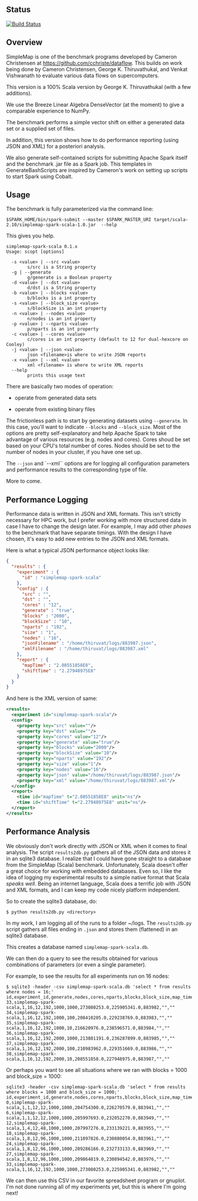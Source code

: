 Status
--------

[![Build Status](https://travis-ci.org/gkthiruvathukal/simplemap-spark-scala.svg?branch=master)](https://travis-ci.org/gkthiruvathukal/simplemap-spark-scala)

Overview
-----------

SimpleMap is one of the benchmark programs developed by Cameron Christensen at
https://github.com/cchriste/dataflow. This builds on work being done by Cameron Christensen, George K. Thiruvathukal, and Venkat Vishwanath to evaluate various data flows on supercomputers.

This version is a 100% Scala version by George K. Thiruvathukal (with a few additions).

We use the Breeze Linear Algebra DenseVector (at the moment) to give a comparable experience to NumPy.

The benchmark performs a simple vector shift on either a generated data set or a supplied set of files.

In addition, this version shows how to do performance reporting (using JSON and XML) for a posteriori analysis.

We also generate self-contained scripts for submitting Apache Spark itself and the benchmark .jar file as a Spark job.
This templates in GenerateBashScripts are inspired by Cameron's work on setting up scripts to start Spark using Cobalt.

Usage
------

The benchmark is fully parameterized via the command line:
```
$SPARK_HOME/bin/spark-submit --master $SPARK_MASTER_URI target/scala-2.10/simplemap-spark-scala-1.0.jar  --help
```

This gives you help.

```
simplemap-spark-scala 0.1.x
Usage: scopt [options]

  -s <value> | --src <value>
        s/src is a String property
  -g | --generate
        g/generate is a Boolean property
  -d <value> | --dst <value>
        d/dst is a String property
  -b <value> | --blocks <value>
        b/blocks is a int property
  -s <value> | --block_size <value>
        s/blockSize is an int property
  -n <value> | --nodes <value>
        n/nodes is an int property
  -p <value> | --nparts <value>
        p/nparts is an int property
  -c <value> | --cores <value>
        c/cores is an int property (default to 12 for dual-hexcore on Cooley)
  -j <value> | --json <value>
        json <filename>is where to write JSON reports
  -x <value> | --xml <value>
        xml <filename> is where to write XML reports
  --help
        prints this usage text
```

There are basically two modes of operation:

- operate from generated data sets

- operate from existing binary files


The frictionless path is to start by generating datasets using `--generate`. In this case, you'll want to 
indicate `--blocks` and `--block_size`. Most of the options are pretty self-explanatory and help Apache Spark
to take advantage of various resources (e.g. nodes and cores). Cores shoud be set based on your CPU's total
number of cores. Nodes should be set to the number of nodes in your cluster, if you have one set up.

The `--json` and `--xml`` options are for logging all configuration parameters and performance results to
the corresponding type of file.


More to come.


Performance Logging
---------------------

Performance data is written in JSON and XML formats. This isn't strictly necessary for HPC work, but I prefer
working with more structured data in case I have to change the design later. For example, I may add other 
*phases* to the benchmark that have separate timings. With the design I have chosen, it's easy to add new
entries to the JSON and XML formats. 

Here is what a typical JSON performance object looks like:

```json
{
  "results" : {
    "experiment" : {
      "id" : "simplemap-spark-scala"
    },
    "config" : {
      "src" : "",
      "dst" : "",
      "cores" : "12",
      "generate" : "true",
      "blocks" : "2000",
      "blockSize" : "10",
      "nparts" : "192",
      "size" : "1",
      "nodes" : "16",
      "jsonFilename" : "/home/thiruvat/logs/883987.json",
      "xmlFilename" : "/home/thiruvat/logs/883987.xml"
    },
    "report" : {
      "mapTime" : "2.08551858E8",
      "shiftTime" : "2.27948975E8"
    }
  }
}
```

And here is the XML version of same:

```xml
<results>
  <experiment id="simplemap-spark-scala"/>
  <config>
    <property key="src" value=""/>
    <property key="dst" value=""/>
    <property key="cores" value="12"/>
    <property key="generate" value="true"/>
    <property key="blocks" value="2000"/>
    <property key="blockSize" value="10"/>
    <property key="nparts" value="192"/>
    <property key="size" value="1"/>
    <property key="nodes" value="16"/>
    <property key="json" value="/home/thiruvat/logs/883987.json"/>
    <property key="xml" value="/home/thiruvat/logs/883987.xml"/>
  </config>
  <report>
    <time id="mapTime" t="2.08551858E8" unit="ns"/>
    <time id="shiftTime" t="2.27948975E8" unit="ns"/>
  </report>
</results>
```

Performance Analysis
---------------------

We obviously don't work directly with JSON or XML when it comes to final analysis. The script `results2db.py` 
gathers all of the JSON data and stores it in an sqlite3 database. I realize that I could have gone straight
to a database from the SimpleMap (Scala) benchmark. Unfortunately, Scala doesn't offer a great choice for
working with embedded databases. Even so, I like the idea of logging my experimental results to a simple
native format that Scala *speaks well*. Being an internet language, Scala does a terrific job with JSON and XML
formats, and I can keep my code nicely platform independent.

So to create the sqlite3 database, do:

```
$ python results2db.py <directory>
```

In my work, I am logging all of the runs to a folder ~/logs. The `results2db.py` script gathers all files
ending in `.json` and stores them (flattened) in an sqlite3 database.

This creates a database named `simplemap-spark-scala.db`.

We can then do a query to see the results obtained for various combinations of parameters (or even a single
parameter).

For example, to see the results for all experiments run on 16 nodes:

```
$ sqlite3 -header -csv simplemap-spark-scala.db 'select * from results where nodes = 16;'
id,experiment_id,generate,nodes,cores,nparts,blocks,block_size,map_time,shift_time,job_id,src,dst
33,simplemap-spark-scala,1,16,12,192,1000,1000,273080253.0,225905341.0,883982,"",""
34,simplemap-spark-scala,1,16,12,192,1000,100,208410205.0,229238769.0,883983,"",""
35,simplemap-spark-scala,1,16,12,192,1000,10,216620976.0,238596571.0,883984,"",""
36,simplemap-spark-scala,1,16,12,192,2000,1000,213881191.0,236287899.0,883985,"",""
37,simplemap-spark-scala,1,16,12,192,2000,100,210983962.0,229351669.0,883986,"",""
38,simplemap-spark-scala,1,16,12,192,2000,10,208551858.0,227948975.0,883987,"",""
```

Or perhaps you want to see all situations where we ran with blocks = 1000 and block\_size = 1000:

```
sqlite3 -header -csv simplemap-spark-scala.db 'select * from results where blocks = 1000 and block_size = 1000;'
id,experiment_id,generate,nodes,cores,nparts,blocks,block_size,map_time,shift_time,job_id,src,dst
0,simplemap-spark-scala,1,1,12,12,1000,1000,204754300.0,226270579.0,883941,"",""
6,simplemap-spark-scala,1,1,12,12,1000,1000,205997693.0,232052270.0,883949,"",""
12,simplemap-spark-scala,1,4,12,48,1000,1000,207997276.0,233139221.0,883955,"",""
18,simplemap-spark-scala,1,8,12,96,1000,1000,211897826.0,230880054.0,883961,"",""
24,simplemap-spark-scala,1,8,12,96,1000,1000,209286166.0,232733133.0,883969,"",""
27,simplemap-spark-scala,1,8,12,96,1000,1000,209864819.0,230894542.0,883976,"",""
33,simplemap-spark-scala,1,16,12,192,1000,1000,273080253.0,225905341.0,883982,"",""
```


We can then use this CSV in our favorite spreadsheet program or gnuplot. I'm not done running all
of my experiments yet, but this is where I'm going next!

